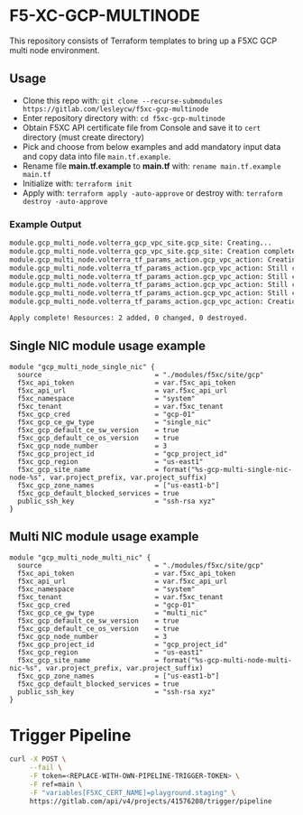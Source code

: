 # F5-XC-GCP-MULTINODE

This repository consists of Terraform templates to bring up a F5XC GCP multi node environment.

## Usage

- Clone this repo with: `git clone --recurse-submodules https://gitlab.com/lesleycw/f5xc-gcp-multinode`
- Enter repository directory with: `cd f5xc-gcp-multinode`
- Obtain F5XC API certificate file from Console and save it to `cert` directory (must create directory)
- Pick and choose from below examples and add mandatory input data and copy data into file `main.tf.example`.
- Rename file __main.tf.example__ to __main.tf__ with: `rename main.tf.example main.tf`
- Initialize with: `terraform init`
- Apply with: `terraform apply -auto-approve` or destroy with: `terraform destroy -auto-approve`

### Example Output

```bash
module.gcp_multi_node.volterra_gcp_vpc_site.gcp_site: Creating...
module.gcp_multi_node.volterra_gcp_vpc_site.gcp_site: Creation complete after 2s [id=90c2f729-25b1-4ea5-ada8-faa6ece43f94]
module.gcp_multi_node.volterra_tf_params_action.gcp_vpc_action: Creating...
module.gcp_multi_node.volterra_tf_params_action.gcp_vpc_action: Still creating... [4m0s elapsed]
module.gcp_multi_node.volterra_tf_params_action.gcp_vpc_action: Still creating... [4m10s elapsed]
module.gcp_multi_node.volterra_tf_params_action.gcp_vpc_action: Still creating... [4m20s elapsed]
module.gcp_multi_node.volterra_tf_params_action.gcp_vpc_action: Still creating... [4m30s elapsed]
module.gcp_multi_node.volterra_tf_params_action.gcp_vpc_action: Creation complete after 4m32s [id=e0ff3d07-590a-4770-9c3e-b7f63808fcd3]

Apply complete! Resources: 2 added, 0 changed, 0 destroyed.
```

## Single NIC module usage example

````hcl
module "gcp_multi_node_single_nic" {
  source                            = "./modules/f5xc/site/gcp"
  f5xc_api_token                    = var.f5xc_api_token
  f5xc_api_url                      = var.f5xc_api_url
  f5xc_namespace                    = "system"
  f5xc_tenant                       = var.f5xc_tenant
  f5xc_gcp_cred                     = "gcp-01"
  f5xc_gcp_ce_gw_type               = "single_nic"
  f5xc_gcp_default_ce_sw_version    = true
  f5xc_gcp_default_ce_os_version    = true
  f5xc_gcp_node_number              = 3
  f5xc_gcp_project_id               = "gcp_project_id"
  f5xc_gcp_region                   = "us-east1"
  f5xc_gcp_site_name                = format("%s-gcp-multi-single-nic-node-%s", var.project_prefix, var.project_suffix)
  f5xc_gcp_zone_names               = ["us-east1-b"]
  f5xc_gcp_default_blocked_services = true
  public_ssh_key                    = "ssh-rsa xyz"
}
````

## Multi NIC module usage example

````hcl
module "gcp_multi_node_multi_nic" {
  source                            = "./modules/f5xc/site/gcp"
  f5xc_api_token                    = var.f5xc_api_token
  f5xc_api_url                      = var.f5xc_api_url
  f5xc_namespace                    = "system"
  f5xc_tenant                       = var.f5xc_tenant
  f5xc_gcp_cred                     = "gcp-01"
  f5xc_gcp_ce_gw_type               = "multi_nic"
  f5xc_gcp_default_ce_sw_version    = true
  f5xc_gcp_default_ce_os_version    = true
  f5xc_gcp_node_number              = 3
  f5xc_gcp_project_id               = "gcp_project_id"
  f5xc_gcp_region                   = "us-east1"
  f5xc_gcp_site_name                = format("%s-gcp-multi-node-multi-nic-%s", var.project_prefix, var.project_suffix)
  f5xc_gcp_zone_names               = ["us-east1-b"]
  f5xc_gcp_default_blocked_services = true
  public_ssh_key                    = "ssh-rsa xyz"
}
````
# Trigger Pipeline

```bash
curl -X POST \
     --fail \
     -F token=<REPLACE-WITH-OWN-PIPELINE-TRIGGER-TOKEN> \
     -F ref=main \
     -F "variables[F5XC_CERT_NAME]=playground.staging" \
     https://gitlab.com/api/v4/projects/41576208/trigger/pipeline
```
